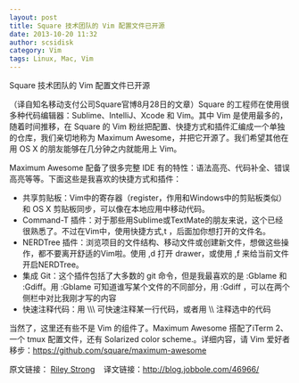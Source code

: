 ```yaml
---
layout: post
title: Square 技术团队的 Vim 配置文件已开源
date: 2013-10-20 11:32
author: scsidisk
category: Vim
tags: Linux, Mac, Vim
---
```


Square 技术团队的 Vim 配置文件已开源

（译自知名移动支付公司Square官博8月28日的文章）Square 的工程师在使用很多种代码编辑器：Sublime、IntelliJ、Xcode 和 Vim。其中 Vim 是使用最多的，随着时间推移，在 Square 的 Vim 粉丝把配置、快捷方式和插件汇编成一个单独的仓库，我们亲切地称为 Maximum Awesome，并把它开源了。我们希望其他在用 OS X 的朋友能够在几分钟之内就能用上 Vim。

Maximum Awesome 配备了很多完整 IDE 有的特性：语法高亮、代码补全、错误高亮等等。下面这些是我喜欢的快捷方式和插件：

- 共享剪贴板：Vim中的寄存器（register，作用和Windows中的剪贴板类似）和 OS X 剪贴板同步，可以像在本地应用中移动代码。
- Command-T 插件：对于那些用Sublime或TextMate的朋友来说，这个已经很熟悉了。不过在Vim中，使用快捷方式,t ，后面加你想打开的文件名。
- NERDTree 插件：浏览项目的文件结构、移动文件或创建新文件，想做这些操作，都不要离开舒适的Vim啦。使用 ,d 打开 drawer，或使用 ,f 来给当前文件开启NERDTree。
- 集成 Git：这个插件包括了大多数的 git 命令，但是我最喜欢的是 :Gblame 和 :Gdiff。用 :Gblame 可知道谁写某个文件的不同部分，用 :Gdiff ，可以在两个侧栏中对比我刚才写的内容
- 快速注释代码：用 \\\\\\ 可快速注释某一行代码，或者用 \\\ 注释选中的代码

当然了，这里还有些不是 Vim 的组件了。Maximum Awesome 搭配了iTerm 2、一个 tmux 配置文件，还有 Solarized color scheme.。详细内容，请 Vim 爱好者移步：<https://github.com/square/maximum-awesome>

原文链接： [Riley Strong](http://corner.squareup.com/2013/08/fly-vim-first-class.html)   
译文链接：<http://blog.jobbole.com/46966/>  
